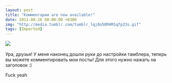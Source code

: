 ```yaml
---
layout: post
title: "Комментарии are now available!"
date: 2011-08-26 00:00:00 +0300
img: "http://media.tumblr.com/tumblr_lqj8o58M4M1qfp23s.gif"
tags: [Imported]
---
```


![](tumblr_lqj8o58M4M1qfp23s.gif) 

Ура, друзья! У меня наконец дошли руки до настройки тамблера, теперь вы можете комментировать мои посты! Для этого нужно нажать на заголовок :)

Fuck yeah